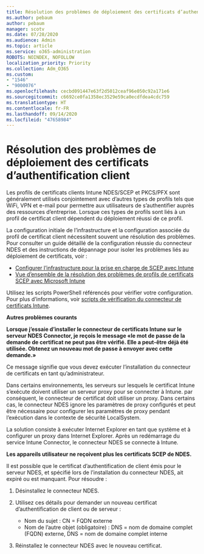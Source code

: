 ```yaml
---
title: Résolution des problèmes de déploiement des certificats d’authentification client
ms.author: pebaum
author: pebaum
manager: scotv
ms.date: 07/28/2020
ms.audience: Admin
ms.topic: article
ms.service: o365-administration
ROBOTS: NOINDEX, NOFOLLOW
localization_priority: Priority
ms.collection: Adm_O365
ms.custom:
- "1546"
- "9000076"
ms.openlocfilehash: cecbd091447e63f2d5012ceaf96e050c92a171e6
ms.sourcegitcommit: c6692ce0fa1358ec3529e59ca0ecdfdea4cdc759
ms.translationtype: HT
ms.contentlocale: fr-FR
ms.lasthandoff: 09/14/2020
ms.locfileid: "47658984"
---
```

# <a name="troubleshooting-client-authentication-certificate-deployment"></a>Résolution des problèmes de déploiement des certificats d’authentification client

Les profils de certificats clients Intune NDES/SCEP et PKCS/PFX sont généralement utilisés conjointement avec d’autres types de profils tels que WiFi, VPN et e-mail pour permettre aux utilisateurs de s’authentifier auprès des ressources d’entreprise. Lorsque ces types de profils sont liés à un profil de certificat client dépendent du déploiement réussi de ce profil.

La configuration initiale de l’infrastructure et la configuration associée du profil de certificat client nécessitent souvent une résolution des problèmes. Pour consulter un guide détaillé de la configuration réussie du connecteur NDES et des instructions de dépannage pour isoler les problèmes liés au déploiement de certificats, voir : 

- [Configurer l’infrastructure pour la prise en charge de SCEP avec Intune](https://support.microsoft.com/help/4459540/troubleshoot-ndes-configuration-for-use-with-intune)
- [Vue d’ensemble de la résolution des problèmes de profils de certificats SCEP avec Microsoft Intune](https://support.microsoft.com/help/4457481/troubleshooting-scep-certificate-profile-deployment-in-intune)

Utilisez les scripts PowerShell référencés pour vérifier votre configuration. Pour plus d’informations, voir [scripts de vérification du connecteur de certificats Intune](https://github.com/microsoftgraph/powershell-intune-samples/tree/master/CertificationAuthority).

  
**Autres problèmes courants**

**Lorsque j’essaie d’installer le connecteur de certificats Intune sur le serveur NDES Connector, je reçois le message «le mot de passe de la demande de certificat ne peut pas être vérifié. Elle a peut-être déjà été utilisée. Obtenez un nouveau mot de passe à envoyer avec cette demande.»**  

Ce message signifie que vous devez exécuter l’installation du connecteur de certificats en tant qu’administrateur.

Dans certains environnements, les serveurs sur lesquels le certificat Intune s’exécute doivent utiliser un serveur proxy pour se connecter à Intune. par conséquent, le connecteur de certificat doit utiliser un proxy. Dans certains cas, le connecteur NDES ignore les paramètres de proxy configurés et peut être nécessaire pour configurer les paramètres de proxy pendant l’exécution dans le contexte de sécurité LocalSystem. 
 
La solution consiste à exécuter Internet Explorer en tant que système et à configurer un proxy dans Internet Explorer. Après un redémarrage du service Intune Connector, le connecteur NDES se connecte à Intune.

**Les appareils utilisateur ne reçoivent plus les certificats SCEP de NDES.**

Il est possible que le certificat d’authentification de client émis pour le serveur NDES, et spécifié lors de l’installation du connecteur NDES, ait expiré ou est manquant. Pour résoudre : 
 
1. Désinstallez le connecteur NDES.  
2. Utilisez ces détails pour demander un nouveau certificat d’authentification de client ou de serveur : 
 
    - Nom du sujet : CN = FQDN externe  
    - Nom de l’autre objet (obligatoire) : DNS = nom de domaine complet (FQDN) externe, DNS = nom de domaine complet interne 
 
3. Réinstallez le connecteur NDES avec le nouveau certificat.